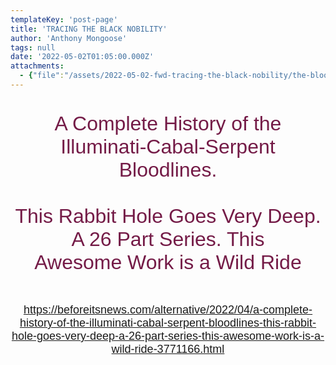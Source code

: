 ```yaml
---
templateKey: 'post-page'
title: 'TRACING THE BLACK NOBILITY'
author: 'Anthony Mongoose'
tags: null
date: '2022-05-02T01:05:00.000Z'
attachments:
  - {"file":"/assets/2022-05-02-fwd-tracing-the-black-nobility/the-bloodlines-file-file.pdf","fileName":"the-bloodlines-file-file"}
---
```

<div dir="ltr"><div style="font-family:tahoma,sans-serif;font-size:small;text-align:center">
<h1><span style="color:rgb(116,27,71)"><font size="6"><span style="font-weight:normal">A Complete History of the Illuminati-Cabal-Serpent Bloodlines. <br></span></font></span></h1><h1><span style="color:rgb(116,27,71)"><font size="6"><span style="font-weight:normal">This 
Rabbit Hole Goes Very Deep. A 26 Part Series. This Awesome Work is a 
Wild Ride</span></font></span></h1><div><br></div><div><br></div><div><font size="4"><a href="https://beforeitsnews.com/alternative/2022/04/a-complete-history-of-the-illuminati-cabal-serpent-bloodlines-this-rabbit-hole-goes-very-deep-a-26-part-series-this-awesome-work-is-a-wild-ride-3771166.html" target="_blank">https://beforeitsnews.com/alternative/2022/04/a-complete-history-of-the-illuminati-cabal-serpent-bloodlines-this-rabbit-hole-goes-very-deep-a-26-part-series-this-awesome-work-is-a-wild-ride-3771166.html</a><br></font></div><div><br></div><div><br><font size="4"></font></div>
